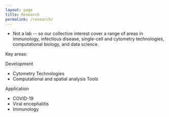 ```yaml
---
layout: page
title: Research
permalink: /research/
---
```


- Not a lab -- so our collective interest cover a range of areas in immunology, infectious disease, single-cell and cytometry technologies, computational biology, and data science.

Key areas:

Development
- Cytometry Technologies
- Computational and spatial analysis Tools

Application
- COVID-19
- Viral encephalitis
- Immunology
